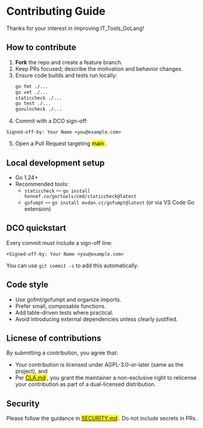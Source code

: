 # Contributing Guide

Thanks for your interest in improving IT_Tools_GoLang!

## How to contribute
1. **Fork** the repo and create a feature branch.
2. Keep PRs focused; describe the motivation and behavior changes.
3. Ensure code builds and tests run locally:
   ```bash
   go fmt ./...
   go vet ./...
   staticcheck ./...
   go test ./...
   govulncheck ./...
   ```
4. Commit with a DCO sign-off:
```git
Signed-off-by: Your Name <you@example.com>
```
5. Open a Pull Request targeting <mark> main </mark>.

## Local development setup
- Go 1.24+  
- Recommended tools:
  - `staticcheck` — `go install honnef.co/go/tools/cmd/staticcheck@latest`
  - `gofumpt` — `go install mvdan.cc/gofumpt@latest` (or via VS Code Go extension)

## DCO quickstart
Every commit must include a sign-off line:
```
+Signed-off-by: Your Name <you@example.com>
```
You can use `git commit -s` to add this automatically.

## Code style
* Use gofmt/gofumpt and organize imports.
* Prefer small, composable functions.
* Add table-driven tests where practical.
* Avoid introducing external dependencies unless clearly justified.

## Licnese of contributions
By submitting a contribution, you agree that:
* Your contribution is licensed under AGPL-3.0-or-later (same as the project), and
* Per <mark> [CLA.md](CLA.MD) </mark>, you grant the maintainer a non-exclusive right to relicense your contribution as part of a dual-licensed distribution.

## Security
Please follow the guidance in <mark> [SECURITY.md](SECURITY.md) </mark>. Do not include secrets in PRs.
